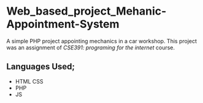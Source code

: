 # Web_based_project_Mehanic-Appointment-System
A simple PHP project appointing mechanics in a car workshop. This project was an assignment of *CSE391: programing for the internet* course.

## Languages Used;
* HTML CSS
* PHP
* JS
